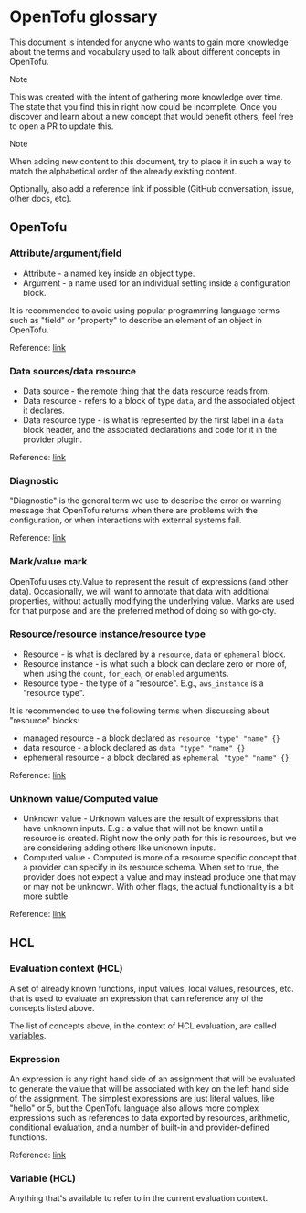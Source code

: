 # OpenTofu glossary
This document is intended for anyone who wants to gain more knowledge about the terms and vocabulary used to talk about different concepts in OpenTofu.

> [!NOTE]
> This was created with the intent of gathering more knowledge over time.
> The state that you find this in right now could be incomplete. 
> Once you discover and learn about a new concept that would benefit others,
> feel free to open a PR to update this.

> [!NOTE]
> When adding new content to this document, try to place it in such a way to match the alphabetical order of the already existing content.
> 
> Optionally, also add a reference link if possible (GitHub conversation, issue, other docs, etc).

## OpenTofu
### Attribute/argument/field
* Attribute - a named key inside an object type.
* Argument - a name used for an individual setting inside a configuration block.

It is recommended to avoid using popular programming language terms such as "field" or "property" to describe an element of an object in OpenTofu.

Reference: [link](./diagnostics.md#diagnostic-description-writing-style)

### Data sources/data resource
* Data source - the remote thing that the data resource reads from.
* Data resource - refers to a block of type `data`, and the associated object it declares.
* Data resource type - is what is represented by the first label in a `data` block header, and the associated declarations and code for it in the provider plugin.

Reference: [link](https://github.com/opentofu/opentofu/pull/3389#discussion_r2440264786)

### Diagnostic
"Diagnostic" is the general term we use to describe the error or warning
message that OpenTofu returns when there are problems with the configuration,
or when interactions with external systems fail.

Reference: [link](./diagnostics.md)

### Mark/value mark
OpenTofu uses cty.Value to represent the result of expressions (and other data).
Occasionally, we will want to annotate that data with additional properties, without actually modifying the underlying value.
Marks are used for that purpose and are the preferred method of doing so with go-cty.

### Resource/resource instance/resource type
* Resource - is what is declared by a `resource`, `data` or `ephemeral` block.
* Resource instance - is what such a block can declare zero or more of, when using the `count`, `for_each`, or `enabled` arguments.
* Resource type - the type of a "resource". E.g., `aws_instance` is a "resource type".

It is recommended to use the following terms when discussing about "resource" blocks:
* managed resource - a block declared as `resource "type" "name" {}`
* data resource - a block declared as `data "type" "name" {}`
* ephemeral resource - a block declared as `ephemeral "type" "name" {}`

Reference: [link](./diagnostics.md#diagnostic-description-writing-style)

### Unknown value/Computed value
* Unknown value - Unknown values are the result of expressions that have unknown inputs. E.g.: a value that will not be known until a resource is created.
  Right now the only path for this is resources, but we are considering adding others like unknown inputs.
* Computed value - Computed is more of a resource specific concept that a provider can specify in its resource schema. 
  When set to true, the provider does not expect a value and may instead produce one that may or may not be unknown. 
  With other flags, the actual functionality is a bit more subtle.

Reference: [link](https://github.com/opentofu/opentofu/blob/490762343322eff42c0586f7a4c267b579fe80ef/internal/configs/configschema/schema.go#L65)
## HCL
### Evaluation context (HCL)
A set of already known functions, input values, local values, resources, etc. that is used to evaluate an expression that can reference any of the concepts listed above.

The list of concepts above, in the context of HCL evaluation, are called [variables](#variable-hcl).

### Expression
An expression is any right hand side of an assignment that will be evaluated to generate the value that will be associated with key on the left hand side of the assignment. 
The simplest expressions are just literal values, like "hello" or 5, but the OpenTofu language also allows more complex 
expressions such as references to data exported by resources, arithmetic, conditional evaluation, and a number of built-in and provider-defined functions.

Reference: [link](https://opentofu.org/docs/language/expressions/)

### Variable (HCL)
Anything that's available to refer to in the current evaluation context.